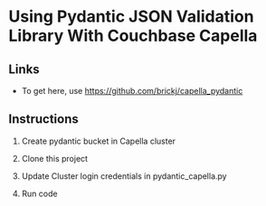 

Using Pydantic JSON Validation Library With Couchbase Capella
====================================

Links
-----
* To get here, use https://github.com/brickj/capella_pydantic


Instructions
---------------

1. Create pydantic bucket in Capella cluster

2. Clone this project

3. Update Cluster login credentials in pydantic_capella.py

4. Run code
